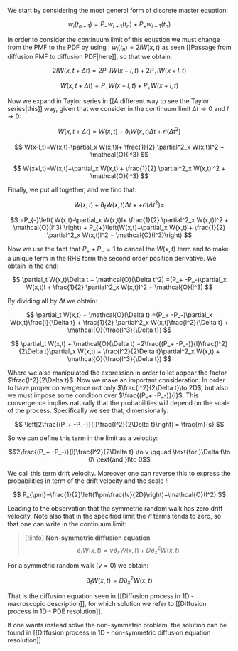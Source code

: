 We start by considering the most general form of discrete master equation:

$$w_{i}(t_{n+1}) = P_{-}w_{i+1}(t_{n}) + P_{+}w_{i-1}(t_{n})$$

In order to consider the continuum limit of this equation we must change from the PMF to the PDF by using :
$w_i(t_n) = {2l}W(x,t)$ as seen [[Passage from diffusion PMF to diffusion PDF|here]], so that we obtain:

$${2l}W(x,t+\Delta t) = 2P_{-}{l}W(x-l,t) + 2P_{+}{l}W(x+l,t)$$

$$W(x,t+\Delta t) = P_{-}W(x-l,t) + P_{+}W(x+l,t)$$

Now we expand in Taylor series in [[A different way to see the Taylor series|this]] way, given that we consider in the continuum limit $\Delta t \to 0$ and $l\to 0$:

$$ W(x,t+\Delta t) = W(x,t)+\partial_t W(x,t)\Delta t + \mathcal{O}(\Delta t^2) $$

$$ W(x-l,t)=W(x,t)-\partial_x W(x,t)l+ \frac{1}{2} \partial^2_x W(x,t)l^2 + \mathcal{O}(l^3) $$

$$ W(x+l,t)=W(x,t)+\partial_x W(x,t)l+ \frac{1}{2} \partial^2_x W(x,t)l^2 + \mathcal{O}(l^3) $$

Finally, we put all together, and we find that:

$$ W(x,t)+\partial_t W(x,t)\Delta t+ + \mathcal{O}(\Delta t^2) =$$

$$ =P_{-}\left( W(x,t)-\partial_x W(x,t)l+ \frac{1}{2} \partial^2_x W(x,t)l^2 + \mathcal{O}(l^3) \right) + P_{+}\left(W(x,t)+\partial_x W(x,t)l+ \frac{1}{2} \partial^2_x W(x,t)l^2 + \mathcal{O}(l^3)\right) $$

Now we use the fact that $P_++P_-=1$ to cancel the $W(x,t)$ term and to make a unique term in the RHS form the second order position derivative. We obtain in the end:

$$ \partial_t W(x,t)\Delta t + \mathcal{O}(\Delta t^2) =(P_+ -P_-)\partial_x W(x,t)l + \frac{1}{2} \partial^2_x W(x,t)l^2 + \mathcal{O}(l^3) $$

By dividing all by $\Delta t$ we obtain:

$$ \partial_t W(x,t) + \mathcal{O}(\Delta t) =(P_+ -P_-)\partial_x W(x,t)\frac{l}{\Delta t} + \frac{1}{2} \partial^2_x W(x,t)\frac{l^2}{\Delta t} + \mathcal{O}(\frac{l^3}{\Delta t}) $$

$$ \partial_t W(x,t) + \mathcal{O}(\Delta t) =2\frac{(P_+ -P_-)}{l}\frac{l^2}{2\Delta t}\partial_x W(x,t) + \frac{l^2}{2\Delta t}\partial^2_x W(x,t) + \mathcal{O}(\frac{l^3}{\Delta t}) $$

Where we also manipulated the expression in order to let appear the factor $\frac{l^2}{2\Delta t}$.
Now we make an important consideration. In order to have proper convergence not only $\frac{l^2}{2\Delta t}\to 2D$, but also we must impose some condition over $\frac{(P_+ -P_-)}{l}$.
This convergence implies naturally that the probabilities will depend on the scale of the process. Specifically we see that, dimensionally:

$$ \left[2\frac{(P_+ -P_-)}{l}\frac{l^2}{2\Delta t}\right] = \frac{m}{s} $$

So we can define this term in the limit as a velocity:

$$2\frac{(P_+ -P_-)}{l}\frac{l^2}{2\Delta t} \to v \qquad \text{for }\Delta t\to 0\ \text{and }l\to 0$$

We call this term drift velocity. Moreover one can reverse this to express the probabilities in term of the drift velocity and the scale $l$:

$$ P_{\pm}=\frac{1}{2}\left(1\pm\frac{lv}{2D}\right)+\mathcal{O}(l^2) $$

Leading to the observation that the symmetric random walk has zero drift velocity.
Note also that in the specified limit the $\mathcal{O}$ terms tends to zero, so that one can write in the continuum limit:


>[!iinfo] **Non-symmetric diffusion equation**
>$$ \partial_t W(x,t) =v\partial_x W(x,t) + D\partial^2_x W(x,t)  $$

For a symmetric random walk $(v=0)$ we obtain:

$$ \partial_t W(x,t) = D\partial^2_x W(x,t)  $$

That is the diffusion equation seen in [[Diffusion process in 1D - macroscopic description]], for which solution we refer to [[Diffusion process in 1D - PDE resolution]].

If one wants instead solve the non-symmetric problem, the solution can be found in [[Diffusion process in 1D - non-symmetric diffusion equation resolution]]

